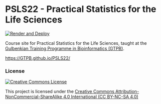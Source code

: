# PSLS22 - Practical Statistics for the Life Sciences

[![Render and Deploy](https://github.com/statOmics/PSLS/workflows/Render%20and%20Deploy/badge.svg)](https://github.com/statOmics/PSLS/actions)

Course site for Practical Statistics for the Life Sciences,
taught at the [Gulbenkian Training Programme in Bioinformatics (GTPB)](http://gtpb.igc.gulbenkian.pt/bicourses/index.html).

https://GTPB.github.io/PSLS22/


### License

<a rel="license" href="https://creativecommons.org/licenses/by-nc-sa/4.0"><img alt="Creative Commons License" style="border-width:0" src="https://i.creativecommons.org/l/by-nc-sa/4.0/88x31.png" /></a>

This project is licensed under the [Creative Commons Attribution-NonCommercial-ShareAlike 4.0 International (CC BY-NC-SA 4.0)](https://creativecommons.org/licenses/by-nc-sa/4.0)
